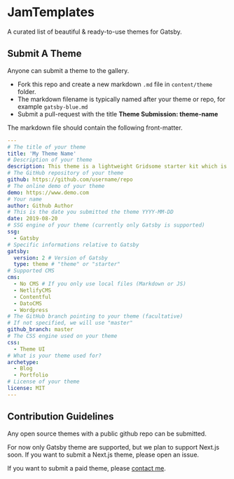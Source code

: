 # JamTemplates

A curated list of beautiful & ready-to-use themes for Gatsby.

## Submit A Theme

Anyone can submit a theme to the gallery.

- Fork this repo and create a new markdown `.md` file in `content/theme` folder.
- The markdown filename is typically named after your theme or repo, for example `gatsby-blue.md`
- Submit a pull-request with the title **Theme Submission: theme-name**

The markdown file should contain the following front-matter.

```yaml
---
# The title of your theme
title: 'My Theme Name'
# Description of your theme
description: This theme is a lightweight Gridsome starter kit which is perfect for a blog or a portfolio.
# The GitHub repository of your theme
github: https://github.com/username/repo
# The online demo of your theme
demo: https://www.demo.com
# Your name
author: Github Author
# This is the date you submitted the theme YYYY-MM-DD
date: 2019-08-20
# SSG engine of your theme (currently only Gatsby is supported)
ssg:
  - Gatsby
# Specific informations relative to Gatsby
gatsby:
  version: 2 # Version of Gatsby
  type: theme # "theme" or "starter"
# Supported CMS
cms:
  - No CMS # If you only use local files (Markdown or JS)
  - NetlifyCMS
  - Contentful
  - DatoCMS
  - Wordpress
# The GitHub branch pointing to your theme (facultative)
# If not specified, we will use "master"
github_branch: master
# The CSS engine used on your theme
css:
  - Theme UI
# What is your theme used for?
archetype:
  - Blog
  - Portfolio
# License of your theme
license: MIT
---

```

## Contribution Guidelines

Any open source themes with a public github repo can be submitted.

For now only Gatsby theme are supported, but we plan to support Next.js soon. If you want to submit a Next.js theme, please open an issue.

If you want to submit a paid theme, please [contact me](https://gregberge.com).
